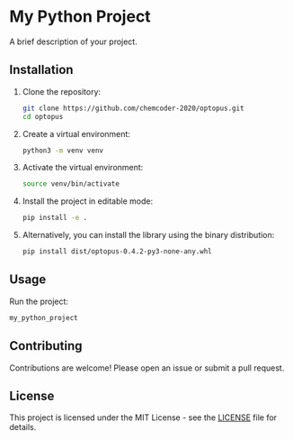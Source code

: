 # My Python Project

A brief description of your project.

## Installation

1. Clone the repository:
   ```bash
   git clone https://github.com/chemcoder-2020/optopus.git
   cd optopus
   ```

2. Create a virtual environment:
   ```bash
   python3 -m venv venv
   ```

3. Activate the virtual environment:
   ```bash
   source venv/bin/activate
   ```

4. Install the project in editable mode:
   ```bash
   pip install -e .
   ```

5. Alternatively, you can install the library using the binary distribution:
   ```bash
   pip install dist/optopus-0.4.2-py3-none-any.whl
   ```

## Usage

Run the project:
```bash
my_python_project
```

## Contributing

Contributions are welcome! Please open an issue or submit a pull request.

## License

This project is licensed under the MIT License - see the [LICENSE](LICENSE) file for details.
